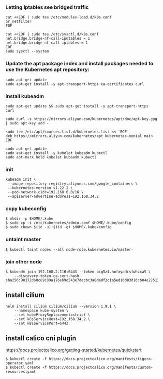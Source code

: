 ### Letting iptables see bridged traffic

```
cat <<EOF | sudo tee /etc/modules-load.d/k8s.conf
br_netfilter
EOF

cat <<EOF | sudo tee /etc/sysctl.d/k8s.conf
net.bridge.bridge-nf-call-ip6tables = 1
net.bridge.bridge-nf-call-iptables = 1
EOF
sudo sysctl --system
```
### Update the apt package index and install packages needed to use the Kubernetes apt repository:
```
sudo apt-get update
sudo apt-get install -y apt-transport-https ca-certificates curl
```
### install kubeadm
```
sudo apt-get update && sudo apt-get install -y apt-transport-https curl

sudo curl -s https://mirrors.aliyun.com/kubernetes/apt/doc/apt-key.gpg | sudo apt-key add -

sudo tee /etc/apt/sources.list.d/kubernetes.list <<-'EOF'
deb https://mirrors.aliyun.com/kubernetes/apt kubernetes-xenial main
EOF
```

```
sudo apt-get update
sudo apt-get install -y kubelet kubeadm kubectl
sudo apt-mark hold kubelet kubeadm kubectl
```
### init
```
kubeadm init \
 --image-repository registry.aliyuncs.com/google_containers \
 --kubernetes-version v1.22.2 \
 --pod-network-cidr=192.168.0.0/16 \
 --apiserver-advertise-address=192.168.34.2
```
### copy kubeconfig
```
$ mkdir -p $HOME/.kube
$ sudo cp -i /etc/kubernetes/admin.conf $HOME/.kube/config
$ sudo chown $(id -u):$(id -g) $HOME/.kube/config
```
### untaint master
```
$ kubectl taint nodes --all node-role.kubernetes.io/master-
```

### join other node
```
$ kubeadm join 192.168.2.116:6443 --token oig5z4.hofxyadrsfwhzxa9 \
    --discovery-token-ca-cert-hash sha256:98172da8c89c09a176eb9e543e7decbc3a0dedf2c1a5ed16d83d16cb04e22513	
```

## install cilium
```
helm install cilium cilium/cilium --version 1.9.1 \
    --namespace kube-system \
    --set kubeProxyReplacement=strict \
    --set k8sServiceHost=192.168.34.2 \
    --set k8sServicePort=6443
```

## install calico cni plugin
https://docs.projectcalico.org/getting-started/kubernetes/quickstart
```
$ kubectl create -f https://docs.projectcalico.org/manifests/tigera-operator.yaml
$ kubectl create -f https://docs.projectcalico.org/manifests/custom-resources.yaml
```
